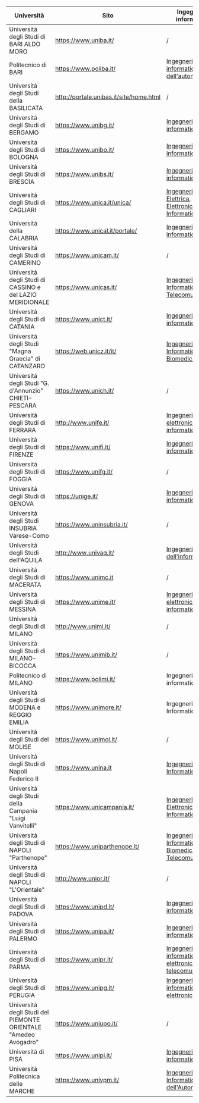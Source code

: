 
| Università                                 | Sito                   | Ingegneria informatica                                            | Informatica
| ------------------------------------------ | ---------------------- | ----------------------------------------------------------------- | ------------
| Università degli Studi di BARI ALDO MORO   | https://www.uniba.it/  | /                                                                 | [Informatica][uniba]  
| Politecnico di BARI                        | https://www.poliba.it/ | [Ingegneria informatica e dell'automazione][poliba]               | /  
| Università degli Studi della BASILICATA    | http://portale.unibas.it/site/home.html  | /                                               | [Informatica][unibas]  
| Università degli Studi di BERGAMO          | https://www.unibg.it/  | [Ingegneria informatica][unibg]                                   | /  
| Università degli Studi di BOLOGNA          | https://www.unibo.it/  | [Ingegneria informatica][unibo_inginf]                            | [Informatica][unibo_inf]
| Università degli Studi di BRESCIA          | https://www.unibs.it/  | [Ingegneria informatica][unibs]                                   | /  
| Università degli Studi di CAGLIARI         | https://www.unica.it/unica/  | [Ingegneria Elettrica, Elettronica e Informatica][unica_inginf] | [Informatica][unica_inf]  
| Università della CALABRIA                  | https://www.unical.it/portale/  | [Ingegneria informatica][unical_inginf]                  | [Informatica][unical_inf]
| Università degli Studi di CAMERINO         | https://www.unicam.it/ | /                                                                 | [Informatica][unicam]          
| Università degli Studi di CASSINO e del LAZIO MERIDIONALE | https://www.unicas.it/ | [Ingegneria Informatica e delle Telecomunicazioni][unicas] | /
| Università degli Studi di CATANIA          | https://www.unict.it/  | [Ingegneria informatica][unict_inginf]                            | [Informatica][unict_inf]
| Università degli Studi "Magna Graecia" di CATANZARO | https://web.unicz.it/it/ | [Ingegneria Informatica e Biomedica][unicz]            | /               
| Università degli Studi "G. d'Annunzio" CHIETI-PESCARA | https://www.unich.it/ | /                                                       | [Economia e Informatica per l'Impresa][unich]
| Università degli Studi di FERRARA          | http://www.unife.it/   | [Ingegneria elettronica e informatica][unife_inginf]              | [Informatica][unife_inf]
| Università degli Studi di FIRENZE          | https://www.unifi.it/  | [Ingegneria informatica][unifi_inginf]                            | [Informatica][unifi_inf]
| Università degli Studi di FOGGIA           | https://www.unifg.it/  | /                                                                 | / 
| Università degli Studi di GENOVA           | https://unige.it/      | [Ingegneria informatica][unige_inginf]                            | [Informatica][unige_inf]
| Università degli Studi INSUBRIA Varese-Como| https://www.uninsubria.it/ | /                                                             | [Informatica][uninsubria]
| Università degli Studi dell'AQUILA         | http://www.univaq.it/  | [Ingegneria dell'informazione][univaq_inginf]                     | [Informatica][univaq_inf]
| Università degli Studi di MACERATA         | https://www.unimc.it   | /                                                                 | /
| Università degli Studi di MESSINA          | https://www.unime.it/  | [Ingegneria elettronica e informatica][unime_inginf]              | [Informatica][unime_inf]
| Università degli Studi di MILANO           | http://www.unimi.it/   | /                                                                 | [Informatica][unimi]
| Università degli Studi di MILANO-BICOCCA   | https://www.unimib.it/ | /                                                                 | [Informatica][unimib]
| Politecnico di MILANO                      | https://www.polimi.it/ | Ingegneria informatica [1][polimi1] [2][polimi2]                  | /
| Università degli Studi di MODENA e REGGIO EMILIA | https://www.unimore.it/ | Ingegneria Informatica [1][unimore_inginf1] [2][unimore_inginf2] | [Informatica][unimore_inf]
| Università degli Studi del MOLISE          | https://www.unimol.it/ | /                                                                 | [Informatica][unimol]
| Università degli Studi di Napoli Federico II | https://www.unina.it | [Ingegneria Informatica][unina_inginf]                            | [Informatica][unina_inf]
| Università degli Studi della Campania "Luigi Vanvitelli" | https://www.unicampania.it/ | [Ingegneria Elettronica e Informatica][unicampania] | /
| Università degli Studi di NAPOLI "Parthenope"| https://www.uniparthenope.it/ | [Ingegneria Informatica, Biomedica e delle Telecomunicazioni][uniparthenope_inginf] | [Informatica][uniparthenope_inf]
| Università degli Studi di NAPOLI "L'Orientale" | http://www.unior.it/ | /                                                               | /
| Università degli Studi di PADOVA           | https://www.unipd.it/  | [Ingegneria informatica][unipd]                                   | / 
| Università degli Studi di PALERMO          | https://www.unipa.it/  | [Ingegneria informatica][unipa_inginf]                            | [Informatica][unipa_inf]
| Università degli Studi di PARMA            | https://www.unipr.it/  | [Ingegneria informatica, elettronica e delle telecomunicazioni][unipr_inginf] | [Informatica][unipr_inf] 
| Università degli Studi di PERUGIA          | https://www.unipg.it/  | [Ingegneria informatica ed elettronica][unipg_inginf]             | [Informatica][unipg_inf]
| Università degli Studi del PIEMONTE ORIENTALE "Amedeo Avogadro" | https://www.uniupo.it/ | /                                            | [Informatica][uniupo]
| Università di PISA                         | https://www.unipi.it/  | [Ingegneria informatica][unipi_inginf]                            | [Informatica][unipi_inf]
| Università Politecnica delle MARCHE        | https://www.univpm.it/ | [Ingegneria Informatica e dell'Automazione][univpm]               | /

[uniba]: https://www.uniba.it/ricerca/dipartimenti/informatica/didattica/corsi-di-laurea/informatica-270/laurea-triennale-in-informatica-d.m.-270-1
[poliba]: https://poliba.esse3.cineca.it/Guide/PaginaCorso.do?corso_id=10002
<!-- //TODO where's the site ? -->
[unibas]:404
[unibg]: https://lt-ii.unibg.it/it/il-corso
[unibo_inginf]: https://corsi.unibo.it/laurea/IngegneriaInformatica/il-corso
[unibo_inf]:https://corsi.unibo.it/laurea/informatica/il-corso
[unibs]: https://www.unibs.it/ugov/degree/4684
[unica_inginf]: http://corsi.unica.it/ingegneriaelettricaeelettronica/didattica/corsi/
[unica_inf]: http://corsi.unica.it/informatica/didattica/laurea-triennale-in-informatica/
[unical_inginf]: https://www.dimes.unical.it/content/ingegneria-informatica
[unical_inf]: https://www.mat.unical.it/informatica/FirstDegreeCourse
[unicam]: https://didattica.unicam.it/Guide/PaginaCorso.do;?corso_id=10028
[unicas]: https://www.unicas.it/ingegneria-informatica-telecomunicazioni
[unict_inginf]: http://www.dieei.unict.it/it/corsi/l-8-inf/presentazione-del-corso
[unict_inf]: http://web.dmi.unict.it/corsi/l-31/presentazione-del-corso
[unicz]: https://unicz.esse3.cineca.it/Guide/PaginaCorso.do;?corso_id=10141
[unich]: https://cleii.unich.it/
[unife_inginf]: http://www.unife.it/ing/informazione
[unife_inf]: http://www.unife.it/scienze/informatica
[unifi_inginf]: https://www.ing-inl.unifi.it/ls-3-corso-di-studio.html
[unifi_inf]: https://www.informatica.unifi.it/ls-3-corso-di-studio.html
[unige_inginf]: https://corsi.unige.it/8719
[unige_inf]: https://corsi.unige.it/8759
[uninsubria]: https://www.uninsubria.it/offertaformativa/informatica
[univaq_inginf]: https://www.disim.univaq.it/didattica/content.php?laurea=10&pid=549&did=0
[univaq_inf]: https://www.disim.univaq.it/didattica/content.php?lid=it&pid=549&laurea=1&did=0
[unime_inginf]: https://www.unime.it/it/cds/ingegneria-elettronica-e-informatica
[unime_inf]: https://www.unime.it/it/cds/informatica
[unimi]: http://www.cosp.unimi.it/offerta_didattica/F1X.htm
[unimib]: https://www.unimib.it/ugov/degree/4375
[polimi1]: https://www.polimi.it/?id=6500&anno=2018&campus=&scuola=&corso=360
[polimi2]: https://www.polimi.it/?id=6500&anno=2018&campus=&scuola=&corso=358
[unimore_inginf1]: http://www.ingmo.unimore.it/site/home/didattica/lauree/ingegneria-informatica.html
[unimore_inginf2]: http://www.ingmo.unimore.it/site/home/didattica/lauree/ingegneria-informatica-sede-di-mantova.html
[unimore_inf]: http://www.fim.unimore.it/site/home/didattica/corsi-di-studio-in-informatica/laurea-triennale.html
[unimol]: https://dipbioter.unimol.it/didattica/corsi-di-laurea-triennali/informatica/
[unina_inginf]: http://www.ingegneria-informatica.unina.it/
[unina_inf]: http://informatica.dieti.unina.it/
[unicampania]: http://www.ingegneria.unicampania.it/didattica/corsi-di-studio/ingegneria-elettronica-e-informatica
[uniparthenope_inginf]: https://www.uniparthenope.it/ugov/degree/1561
[uniparthenope_inf]: https://www.uniparthenope.it/ugov/degree/1569
[unipd]: https://didattica.unipd.it/off/2019/lt/in/in0508
[unipa_inginf]: http://www.unipa.it/dipartimenti/ingegneria/cds/ingegneriainformatica2178
[unipa_inf]: https://www.unipa.it/dipartimenti/matematicaeinformatica/cds/informatica2086
[unipr_inginf]: https://cdl-iiet.unipr.it/it
[unipr_inf]: https://cdl-info.unipr.it/it
[unipg_inginf]: https://www.unipg.it/didattica/offerta-formativa/offerta-formativa-2018-19?idcorso=196&annoregolamento=2018
[unipg_inf]: https://www.unipg.it/didattica/offerta-formativa/offerta-formativa-2018-19?idcorso=226&annoregolamento=2018
[uniupo]: https://www.disit.uniupo.it/tutto-studenti/offerta-formativa/lauree-triennali/informatica
[unipi_inginf]: https://computer.ing.unipi.it/inginf-l
[unipi_inf]: https://www.di.unipi.it/it/didattica/inf-l
<!-- //TODO why am I doing this ? -->
[univpm]: 404
